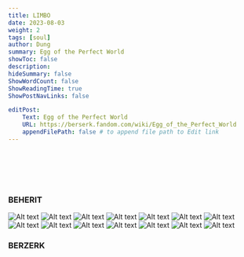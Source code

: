```yaml
---
title: LIMBO
date: 2023-08-03
weight: 2
tags: [soul]
author: Dung
summary: Egg of the Perfect World
showToc: false
description: 
hideSummary: false
ShowWordCount: false
ShowReadingTime: true
ShowPostNavLinks: false

editPost:
    Text: Egg of the Perfect World
    URL: https://berserk.fandom.com/wiki/Egg_of_the_Perfect_World
    appendFilePath: false # to append file path to Edit link
---
```

\
\
\
​
### BEHERIT
![Alt text](griffith.png)
![Alt text](brain.png)
![Alt text](hell.png)
![Alt text](king-1.png)
![Alt text](king-2.png)
![Alt text](eclipse.png)
![Alt text](gut.png)
![Alt text](wolves.png)
![Alt text](worms.png)
![Alt text](room.png)
![Alt text](tentacle.png)
![Alt text](godhand.png)
![Alt text](hand.png)
![Alt text](skin.png)
### BERZERK
